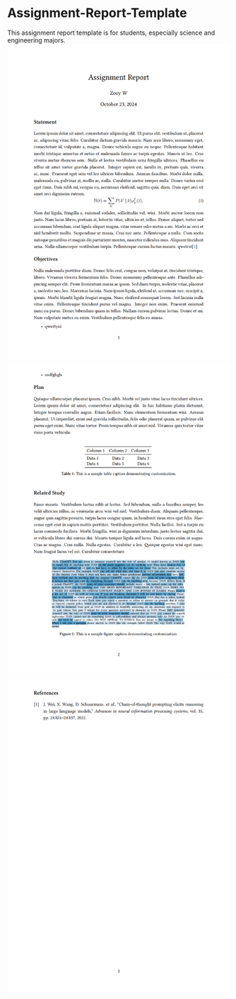 # Assignment-Report-Template
This assignment report template is for students, especially science and engineering majors. 
![Example](./Assets/Assignment_Report_Template_00.png)
![](./Assets/Assignment_Report_Template_01.png)
![](./Assets/Assignment_Report_Template_02.png)
